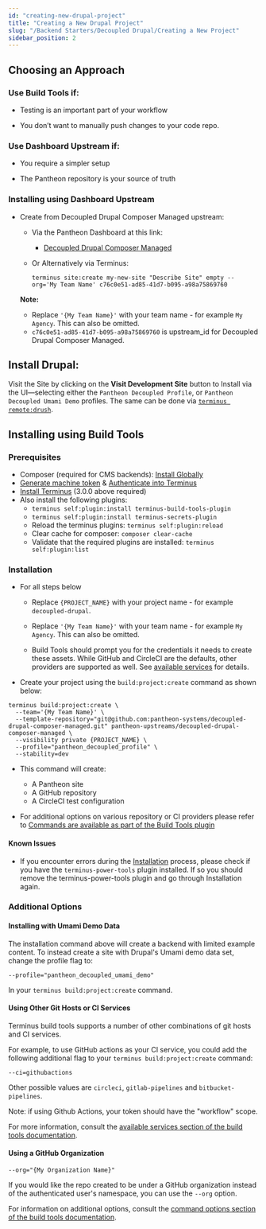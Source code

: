 ```yaml
---
id: "creating-new-drupal-project"
title: "Creating a New Drupal Project"
slug: "/Backend Starters/Decoupled Drupal/Creating a New Project"
sidebar_position: 2
---
```


## Choosing an Approach

### Use Build Tools if:

- Testing is an important part of your workflow

- You don’t want to manually push changes to your code repo.

### Use Dashboard Upstream if:

- You require a simpler setup

- The Pantheon repository is your source of truth

### Installing using Dashboard Upstream

- Create from Decoupled Drupal Composer Managed upstream:

  - Via the Pantheon Dashboard at this link:

    - [Decoupled Drupal Composer Managed](https://dashboard.pantheon.io/sites/create?upstream_id=c76c0e51-ad85-41d7-b095-a98a75869760)

  - Or Alternatively via Terminus:

    ```
    terminus site:create my-new-site "Describe Site" empty --org='My Team Name' c76c0e51-ad85-41d7-b095-a98a75869760
    ```

  **Note:**

  - Replace `'{My Team Name}'` with your team name - for example `My Agency`. This can also be omitted.
  - `c76c0e51-ad85-41d7-b095-a98a75869760` is upstream_id for Decoupled Drupal Composer Managed.

## Install Drupal:

Visit the Site by clicking on the **Visit Development Site** button to Install via the UI—selecting either the `Pantheon Decoupled Profile`, or `Pantheon Decoupled Umami Demo` profiles. The same can be done via [`terminus remote:drush`](https://pantheon.io/docs/terminus/commands/remote-drush).

## Installing using Build Tools

### Prerequisites

- Composer (required for CMS backends): [Install Globally](https://getcomposer.org/download/)
- [Generate machine token](https://pantheon.io/docs/machine-tokens#create-a-machine-token) & [Authenticate into Terminus](https://pantheon.io/docs/machine-tokens#authenticate-into-terminus)
- [Install Terminus](https://pantheon.io/docs/terminus/install) (3.0.0 above required)
- Also install the following plugins:
  - `terminus self:plugin:install terminus-build-tools-plugin`
  - `terminus self:plugin:install terminus-secrets-plugin`
  - Reload the terminus plugins: `terminus self:plugin:reload`
  - Clear cache for composer: `composer clear-cache`
  - Validate that the required plugins are installed: `terminus self:plugin:list`

### Installation

- For all steps below

  - Replace `{PROJECT_NAME}` with your project name - for example `decoupled-drupal`.

  - Replace `'{My Team Name}'` with your team name - for example `My Agency`. This can also be omitted.

  - Build Tools should prompt you for the credentials it needs to create these assets. While GitHub and CircleCI are the defaults, other providers are supported as well. See [available services](https://github.com/pantheon-systems/terminus-build-tools-plugin#available-services) for details.

- Create your project using the `build:project:create` command as shown below:

```
terminus build:project:create \
  --team='{My Team Name}' \
  --template-repository="git@github.com:pantheon-systems/decoupled-drupal-composer-managed.git" pantheon-upstreams/decoupled-drupal-composer-managed \
  --visibility private {PROJECT_NAME} \
  --profile="pantheon_decoupled_profile" \
  --stability=dev
```

- This command will create:

  - A Pantheon site
  - A GitHub repository
  - A CircleCI test configuration

- For additional options on various repository or CI providers please refer to [Commands are available as part of the Build Tools plugin](https://github.com/pantheon-systems/terminus-build-tools-plugin#commands)

#### Known Issues

- If you encounter errors during the [Installation](#installation) process, please check if you have the `terminus-power-tools` plugin installed. If so you should remove the terminus-power-tools plugin and go through Installation again.

### Additional Options

#### Installing with Umami Demo Data

The installation command above will create a backend with limited example content. To instead create a site with Drupal's Umami demo data set, change the profile flag to:

`--profile="pantheon_decoupled_umami_demo"`

In your `terminus build:project:create` command.

#### Using Other Git Hosts or CI Services

Terminus build tools supports a number of other combinations of git hosts and CI services.

For example, to use GitHub actions as your CI service, you could add the following additional flag to your `terminus build:project:create` command:

`--ci=githubactions`

Other possible values are `circleci`, `gitlab-pipelines` and `bitbucket-pipelines`.

Note: if using Github Actions, your token should have the "workflow" scope.

For more information, consult the [available services section of the build tools documentation](https://github.com/pantheon-systems/terminus-build-tools-plugin#available-services).

#### Using a GitHub Organization

`--org="{My Organization Name}"`

If you would like the repo created to be under a GitHub organization instead of the authenticated user's namespace, you can use the `--org` option.

For information on additional options, consult the [command options section of the build tools documentation](https://github.com/pantheon-systems/terminus-build-tools-plugin#command-options).
